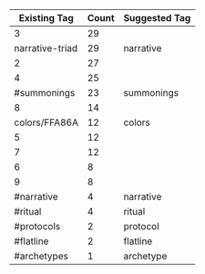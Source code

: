| Existing Tag | Count | Suggested Tag |
|--------------|-------|----------------|
| 3 | 29 |  |
| narrative-triad | 29 | narrative |
| 2 | 27 |  |
| 4 | 25 |  |
| #summonings | 23 | summonings |
| 8 | 14 |  |
| colors/FFA86A | 12 | colors |
| 5 | 12 |  |
| 7 | 12 |  |
| 6 | 8 |  |
| 9 | 8 |  |
| #narrative | 4 | narrative |
| #ritual | 4 | ritual |
| #protocols | 2 | protocol |
| #flatline | 2 | flatline |
| #archetypes | 1 | archetype |

